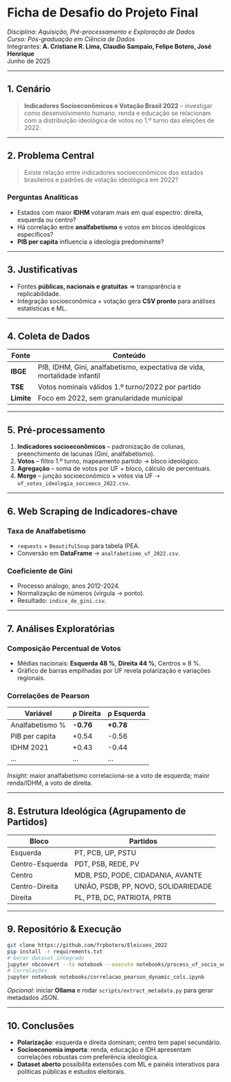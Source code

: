 # Ficha de Desafio do Projeto Final  
*Disciplina: Aquisição, Pré-processamento e Exploração de Dados*  
*Curso: Pós-graduação em Ciência de Dados*  
Integrantes: **A. Cristiane R. Lima, Claudio Sampaio, Felipe Botero, José Henrique**  
Junho de 2025

---

## 1. Cenário

> **Indicadores Socioeconômicos e Votação Brasil 2022** – investigar como desenvolvimento humano, renda e educação se relacionam com a distribuição ideológica de votos no 1.º turno das eleições de 2022.

---

## 2. Problema Central

> Existe relação entre indicadores socioeconômicos dos estados brasileiros e padrões de votação ideológica em 2022?

### Perguntas Analíticas
- Estados com maior **IDHM** votaram mais em qual espectro: direita, esquerda ou centro?  
- Há correlação entre **analfabetismo** e votos em blocos ideológicos específicos?  
- **PIB per capita** influencia a ideologia predominante?  

---

## 3. Justificativas

- Fontes **públicas, nacionais e gratuitas** ⇒ transparência e replicabilidade.  
- Integração socioeconômica + votação gera **CSV pronto** para análises estatísticas e ML.  

---

## 4. Coleta de Dados

| Fonte | Conteúdo |
|-------|----------|
| **IBGE** | PIB, IDHM, Gini, analfabetismo, expectativa de vida, mortalidade infantil |
| **TSE** | Votos nominais válidos 1.º turno/2022 por partido |
| **Limite** | Foco em 2022, sem granularidade municipal |

---

## 5. Pré-processamento

1. **Indicadores socioeconômicos** – padronização de colunas, preenchimento de lacunas (Gini, analfabetismo).  
2. **Votos** – filtro 1.º turno, mapeamento partido → bloco ideológico.  
3. **Agregação** – soma de votos por UF + bloco, cálculo de percentuais.  
4. **Merge** – junção socioeconômico × votos via UF ⇢ `uf_votos_ideologia_socioeco_2022.csv`.  

---

## 6. Web Scraping de Indicadores-chave

### Taxa de Analfabetismo
- `requests` + `BeautifulSoup` para tabela IPEA.  
- Conversão em **DataFrame** → `analfabetismo_uf_2022.csv`.  

### Coeficiente de Gini
- Processo análogo, anos 2012-2024.  
- Normalização de números (vírgula → ponto).  
- Resultado: `indice_de_gini.csv`.  

---

## 7. Análises Exploratórias

### Composição Percentual de Votos
- Médias nacionais: **Esquerda 48 %**, **Direita 44 %**, Centros ≈ 8 %.  
- Gráfico de barras empilhadas por UF revela polarização e variações regionais.  

### Correlações de Pearson
| Variável | ρ Direita | ρ Esquerda |
|----------|-----------|------------|
| Analfabetismo % | **-0.76** | **+0.78** |
| PIB per capita | +0.54 | -0.56 |
| IDHM 2021 | +0.43 | -0.44 |
| ... | ... | ... |

*Insight:* maior analfabetismo correlaciona-se a voto de esquerda; maior renda/IDHM, a voto de direita.

---

## 8. Estrutura Ideológica (Agrupamento de Partidos)

| Bloco | Partidos |
|-------|----------|
| Esquerda | PT, PCB, UP, PSTU |
| Centro-Esquerda | PDT, PSB, REDE, PV |
| Centro | MDB, PSD, PODE, CIDADANIA, AVANTE |
| Centro-Direita | UNIÃO, PSDB, PP, NOVO, SOLIDARIEDADE |
| Direita | PL, PTB, DC, PATRIOTA, PRTB |

---

## 9. Repositório & Execução

```bash
git clone https://github.com/frpbotero/Eleicoes_2022
pip install -r requirements.txt
# Gerar dataset integrado
jupyter nbconvert --to notebook --execute notebooks/process_uf_socio_votos.ipynb
# Correlações
jupyter notebook notebooks/correlacao_pearson_dynamic_cols.ipynb
```

*Opcional:* iniciar **Ollama** e rodar `scripts/extract_metadata.py` para gerar metadados JSON.  

---

## 10. Conclusões

- **Polarização**: esquerda e direita dominam; centro tem papel secundário.  
- **Socioeconomia importa**: renda, educação e IDH apresentam correlações robustas com preferência ideológica.  
- **Dataset aberto** possibilita extensões com ML e painéis interativos para políticas públicas e estudos eleitorais.  
